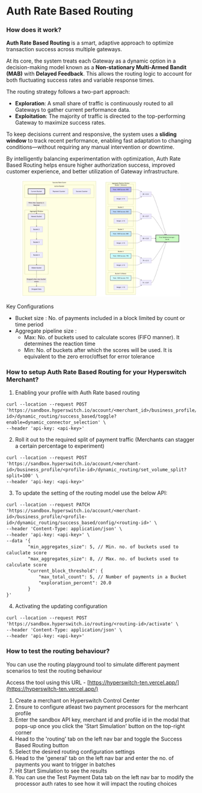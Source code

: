 # Auth Rate Based Routing

### How does it work?

**Auth Rate Based Routing** is a smart, adaptive approach to optimize transaction success across multiple gateways.&#x20;

At its core, the system treats each Gateway as a dynamic option in a decision-making model known as a **Non-stationary Multi-Armed Bandit (MAB)** with **Delayed Feedback**. This allows the routing logic to account for both fluctuating success rates and variable response times.

The routing strategy follows a two-part approach:

* **Exploration**: A small share of traffic is continuously routed to all Gateways to gather current performance data.
* **Exploitation**: The majority of traffic is directed to the top-performing Gateway to maximize success rates.

To keep decisions current and responsive, the system uses a **sliding window** to track recent performance, enabling fast adaptation to changing conditions—without requiring any manual intervention or downtime.

By intelligently balancing experimentation with optimization, Auth Rate Based Routing helps ensure higher authorization success, improved customer experience, and better utilization of Gateway infrastructure.

<figure><img src="../../../.gitbook/assets/image (160).png" alt=""><figcaption></figcaption></figure>

Key Configurations

* Bucket size : No. of payments included in a block limited by count or time period
* Aggregate pipeline size :&#x20;
  * Max: No. of buckets used to calculate scores (FIFO manner). It determines the reaction time&#x20;
  * Min: No. of buckets after which the scores will be used. It is equivalent to the zero error/offset for error tolerance

### How to setup Auth Rate Based Routing for your Hyperswitch Merchant?

1. Enabling your profile with Auth Rate based routing

```
curl --location --request POST 'https://sandbox.hyperswitch.io/account/<merchant_id>/business_profile/<profile-id>/dynamic_routing/success_based/toggle?enable=dynamic_connector_selection' \
--header 'api-key: <api-key>'
```

2. Roll it out to the required split of payment traffic (Merchants can stagger a certain percentage to experiment)

```
curl --location --request POST 'https://sandbox.hyperswitch.io/account/<merchant-id>/business_profile/<profile-id>/dynamic_routing/set_volume_split?split=100' \
--header 'api-key: <api-key>'
```

3. To update the setting of the routing model use the below API:

```
curl --location --request PATCH 'https://sandbox.hyperswitch.io/account/<merchant-id>/business_profile/<profile-id>/dynamic_routing/success_based/config/<routing-id>' \
--header 'Content-Type: application/json' \
--header 'api-key: <api-key>' \
--data '{
        "min_aggregates_size": 5, // Min. no. of buckets used to caluclate score
        "max_aggregates_size": 8, // Max. no. of buckets used to calculate score
        "current_block_threshold": {
            "max_total_count": 5, // Number of payments in a Bucket 
            "exploration_percent": 20.0 
        }
}'
```

4. Activating the updating configuration

```
curl --location --request POST 'https://sandbox.hyperswitch.io/routing/<routing-id>/activate' \
--header 'Content-Type: application/json' \
--header 'api-key: <api-key>'
```

### How to test the routing behaviour?

You can use the routing playground tool to simulate different payment scenarios to test the routing behaviour

Access the tool using this URL - [https://hyperswitch-ten.vercel.app/](https://hyperswitch-ten.vercel.app/)

1. Create a merchant on Hyperswitch Control Center
2. Ensure to configure atleast two payment processors for the merhcant profile
3. Enter the sandbox API key, merchant id and profile id in the modal that pops-up once you click the 'Start Simulation' button on the top-right corner
4. Head to the 'routing' tab on the left nav bar and toggle the Success Based Routing button
5. Select the desired routing configuration settings
6. Head to the 'general' tab on the left nav bar and enter the no. of payments you want to trigger in batches
7. Hit Start Simulation to see the results
8. You can use the Test Payment Data tab on the left nav bar to modify the processor auth rates to see how it will impact the routing choices
